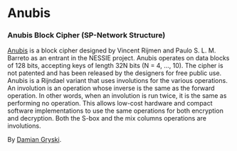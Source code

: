 # Anubis
### Anubis Block Cipher (SP-Network Structure)
[Anubis](https://www.garykessler.net/library/crypto/Anubis.pdf) is a block cipher designed by Vincent Rijmen and Paulo S. L. M. Barreto as an entrant in the NESSIE project. Anubis operates on data blocks of 128 bits, accepting keys of length 32N bits (N = 4, ..., 10). The cipher is not patented and has been released by the designers for free public use. Anubis is a Rijndael variant that uses involutions for the various operations. An involution is an operation whose inverse is the same as the forward operation. In other words, when an involution is run twice, it is the same as performing no operation. This allows low-cost hardware and compact software implementations to use the same operations for both encryption and decryption. Both the S-box and the mix columns operations are involutions.

By [Damian Gryski](https://github.com/dgryski).
